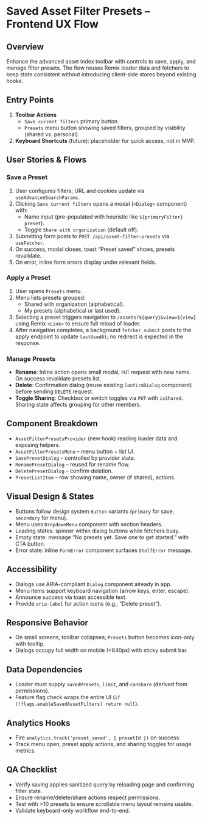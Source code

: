 # Saved Asset Filter Presets – Frontend UX Flow

## Overview
Enhance the advanced asset index toolbar with controls to save, apply, and manage filter presets. The flow reuses Remix loader data and fetchers to keep state consistent without introducing client-side stores beyond existing hooks.

## Entry Points
1. **Toolbar Actions**
   - `Save current filters` primary button.
   - `Presets` menu button showing saved filters, grouped by visibility (shared vs. personal).
2. **Keyboard Shortcuts** (future): placeholder for quick access, not in MVP.

## User Stories & Flows

### Save a Preset
1. User configures filters; URL and cookies update via `useAdvancedSearchParams`.
2. Clicking `Save current filters` opens a modal (`<Dialog>` component) with:
   - Name input (pre-populated with heuristic like `${primaryFilter} preset`).
   - Toggle `Share with organization` (default off).
3. Submitting form posts to `POST /api/asset-filter-presets` via `useFetcher`.
4. On success, modal closes, toast “Preset saved” shows, presets revalidate.
5. On error, inline form errors display under relevant fields.

### Apply a Preset
1. User opens `Presets` menu.
2. Menu lists presets grouped:
   - Shared with organization (alphabetical).
   - My presets (alphabetical or last used).
3. Selecting a preset triggers navigation to `/assets?${query}&view=${view}` using Remix `<Link>` to ensure full reload of loader.
4. After navigation completes, a background `fetcher.submit` posts to the apply endpoint to update `lastUsedAt`; no redirect is expected in the response.

### Manage Presets
- **Rename**: Inline action opens small modal, `PUT` request with new name. On success revalidate presets list.
- **Delete**: Confirmation dialog (reuse existing `ConfirmDialog` component) before sending `DELETE` request.
- **Toggle Sharing**: Checkbox or switch toggles via `PUT` with `isShared`. Sharing state affects grouping for other members.

## Component Breakdown
- `AssetFilterPresetsProvider` (new hook) reading loader data and exposing helpers.
- `AssetFilterPresetsMenu` – menu button + list UI.
- `SavePresetDialog` – controlled by provider state.
- `RenamePresetDialog` – reused for rename flow.
- `DeletePresetDialog` – confirm deletion.
- `PresetListItem` – row showing name, owner (if shared), actions.

## Visual Design & States
- Buttons follow design system `Button` variants (`primary` for save, `secondary` for menu).
- Menu uses `DropdownMenu` component with section headers.
- Loading states: spinner within dialog buttons while fetchers busy.
- Empty state: message “No presets yet. Save one to get started.” with CTA button.
- Error state: inline `FormError` component surfaces `ShelfError` message.

## Accessibility
- Dialogs use ARIA-compliant `Dialog` component already in app.
- Menu items support keyboard navigation (arrow keys, enter, escape).
- Announce success via toast accessible text.
- Provide `aria-label` for action icons (e.g., “Delete preset”).

## Responsive Behavior
- On small screens, toolbar collapses; `Presets` button becomes icon-only with tooltip.
- Dialogs occupy full width on mobile (<640px) with sticky submit bar.

## Data Dependencies
- Loader must supply `savedPresets`, `limit`, and `canShare` (derived from permissions).
- Feature flag check wraps the entire UI (`if (!flags.enableSavedAssetFilters) return null`).

## Analytics Hooks
- Fire `analytics.track('preset_saved', { presetId })` on success.
- Track menu open, preset apply actions, and sharing toggles for usage metrics.

## QA Checklist
- Verify saving applies sanitized query by reloading page and confirming filter state.
- Ensure rename/delete/share actions respect permissions.
- Test with >10 presets to ensure scrollable menu layout remains usable.
- Validate keyboard-only workflow end-to-end.
